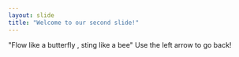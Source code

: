 ```yaml
---
layout: slide
title: "Welcome to our second slide!"
---
```

"Flow like a butterfly , sting like a bee"
Use the left arrow to go back!
